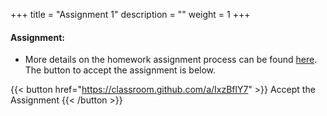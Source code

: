 +++
title = "Assignment 1"
description = ""
weight = 1
+++


#### Assignment:
- More details on the homework assignment process can be found [here](/mgmt6560-sp18/assignments/). The button to accept the assignment is below.

{{< button href="https://classroom.github.com/a/IxzBflY7" >}} Accept the Assignment {{< /button >}}
